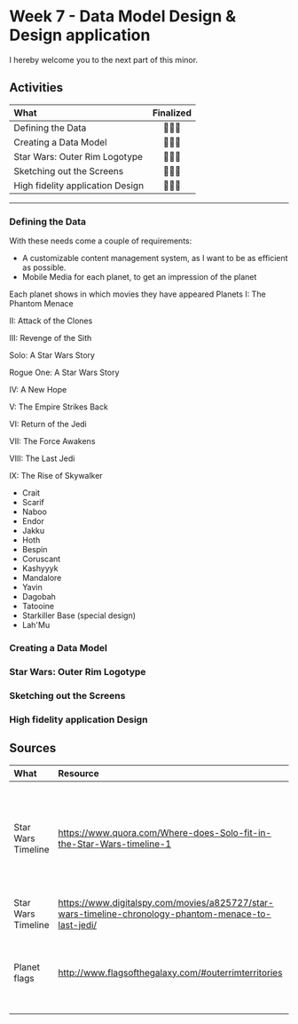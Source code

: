 # Week 7 - Data Model Design & Design application

I hereby welcome you to the next part of this minor.

## Activities
|What|Finalized|
|:---|:---:|
|Defining the Data|🧑🏻‍💻|
|Creating a Data Model|🧑🏻‍💻|
|Star Wars: Outer Rim Logotype|🧑🏻‍💻|
|Sketching out the Screens|🧑🏻‍💻|
|High fidelity application Design|🧑🏻‍💻|


___

### Defining the Data

With these needs come a couple of requirements:

* A customizable content management system, as I want to be as efficient as possible.
* Mobile Media for each planet, to get an impression of the planet


Each planet shows in which movies they have appeared
Planets
I: The Phantom Menace

II: Attack of the Clones

III: Revenge of the Sith

Solo: A Star Wars Story

Rogue One: A Star Wars Story

IV: A New Hope

V: The Empire Strikes Back

VI: Return of the Jedi

VII: The Force Awakens

VIII: The Last Jedi

IX: The Rise of Skywalker

* Crait
* Scarif
* Naboo
* Endor
* Jakku
* Hoth
* Bespin
* Coruscant
* Kashyyyk
* Mandalore
* Yavin
* Dagobah
* Tatooine
* Starkiller Base (special design)
* Lah'Mu

### Creating a Data Model
### Star Wars: Outer Rim Logotype
### Sketching out the Screens
### High fidelity application Design

## Sources

|What|Resource|Note|
|:---|:---|:---|
|Star Wars Timeline|https://www.quora.com/Where-does-Solo-fit-in-the-Star-Wars-timeline-1|Used to determine in which order all the movies should be watched and placed in the application|
|Star Wars Timeline|https://www.digitalspy.com/movies/a825727/star-wars-timeline-chronology-phantom-menace-to-last-jedi/|Same as above|
|Planet flags|http://www.flagsofthegalaxy.com/#outerrimterritories|Used in the application to give each planet even more uniqueness|



